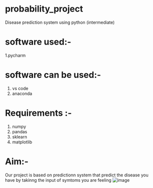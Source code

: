 # probability_project
Disease prediction system using python (intermediate)

# software used:-
1.pycharm

# software can be used:-
1. vs code
2. anaconda

# Requirements :-
1. numpy
2. pandas
3. sklearn
4. matplotlib

# Aim:-
Our project is based on predictionn system that predict the disease you have by takinng the input of symtoms you are feeling
![image](https://github.com/Flash1285/probability_project/assets/116831730/447bbd20-3c06-4729-a88b-668b4e9df00a)
